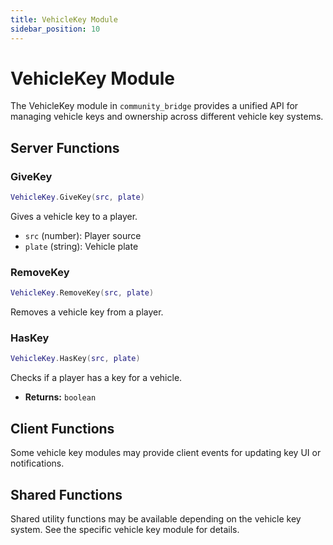 ```yaml
---
title: VehicleKey Module
sidebar_position: 10
---
```


# VehicleKey Module

The VehicleKey module in `community_bridge` provides a unified API for managing vehicle keys and ownership across different vehicle key systems.

## Server Functions

### GiveKey
```lua
VehicleKey.GiveKey(src, plate)
```
Gives a vehicle key to a player.
- `src` (number): Player source
- `plate` (string): Vehicle plate

### RemoveKey
```lua
VehicleKey.RemoveKey(src, plate)
```
Removes a vehicle key from a player.

### HasKey
```lua
VehicleKey.HasKey(src, plate)
```
Checks if a player has a key for a vehicle.
- **Returns:** `boolean`

## Client Functions

Some vehicle key modules may provide client events for updating key UI or notifications.

## Shared Functions

Shared utility functions may be available depending on the vehicle key system. See the specific vehicle key module for details.
